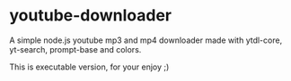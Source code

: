 # youtube-downloader
A simple node.js youtube mp3 and mp4 downloader made with ytdl-core, yt-search, prompt-base and colors.

This is executable version, for your enjoy ;)
